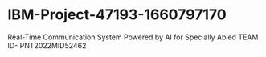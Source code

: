 # IBM-Project-47193-1660797170
Real-Time Communication System Powered by AI for Specially Abled
TEAM ID- PNT2022MID52462
